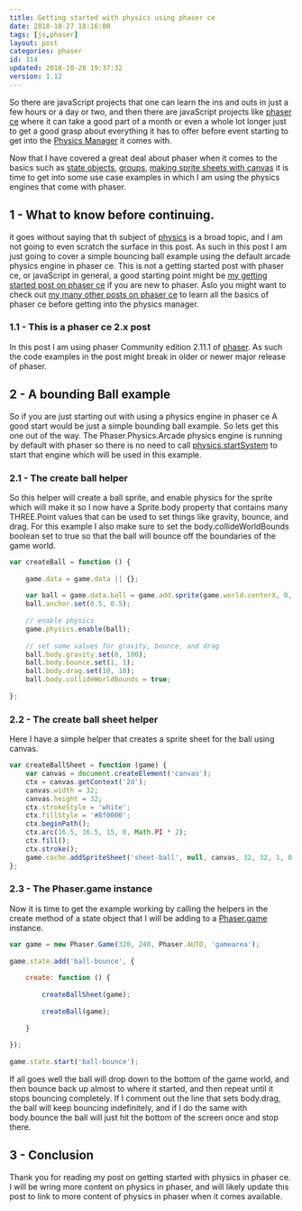 ```yaml
---
title: Getting started with physics using phaser ce
date: 2018-10-27 18:16:00
tags: [js,phaser]
layout: post
categories: phaser
id: 314
updated: 2018-10-28 19:37:32
version: 1.12
---
```


So there are javaScript projects that one can learn the ins and outs in just a few hours or a day or two, and then there are javaScript projects like [phaser ce](https://photonstorm.github.io/phaser-ce/index.html) where it can take a good part of a month or even a whole lot longer just to get a good grasp about everything it has to offer before event starting to get into the [Physics Manager](https://photonstorm.github.io/phaser-ce/Phaser.Physics.html) it comes with.

Now that I have covered a great deal about phaser when it comes to the basics such as [state objects](/2017/10/06/phaser-state-objects/), [groups](/2018/08/24/phaser-groups/), [making sprite sheets with canvas](/2018/08/04/phaser-spritesheet-from-canvas/) it is time to get into some use case examples in which I am using the physics engines that come with phaser.

<!-- more -->

## 1 - What to know before continuing.

it goes without saying that th subject of [physics](https://en.wikipedia.org/wiki/Physics) is a broad topic, and I am not going to even scratch the surface in this post. As such in this post I am just going to cover a simple bouncing ball example using the default arcade physics engine in phaser ce. This is not a getting started post with phaser ce, or javaScript in general, a good starting point might be [my getting started post on phaser ce](/2017/10/04/phaser-getting-started/) if you are new to phaser. Aslo you might want to check out [my many other posts on phaser ce](/categories/phaser/) to learn all the basics of phaser ce before getting into the physics manager.

### 1.1 - This is a phaser ce 2.x post

In this post I am using phaser Community edition 2.11.1 of [phaser](https://phaser.io/). As such the code examples in the post might break in older or newer major release of phaser.

## 2 - A bounding Ball example

So if you are just starting out with using a physics engine in phaser ce A good start would be just a simple bounding ball example. So lets get this one out of the way. The Phaser.Physics.Arcade physics engine is running by default with phaser so there is no need to call [physics.startSystem](https://photonstorm.github.io/phaser-ce/Phaser.Physics.html#startSystem) to start that engine which will be used in this example.

### 2.1 - The create ball helper

So this helper will create a ball sprite, and enable physics for the sprite which will make it so I now have a Sprite.body property that contains many THREE.Point values that can be used to set things like gravity, bounce, and drag. For this example I also make sure to set the body.collideWorldBounds boolean set to true so that the ball will bounce off the boundaries of the game world.

```js
var createBall = function () {
 
    game.data = game.data || {};
 
    var ball = game.data.ball = game.add.sprite(game.world.centerX, 0, 'sheet-ball', 0);
    ball.anchor.set(0.5, 0.5);
 
    // enable physics
    game.physics.enable(ball);
 
    // set some values for gravity, bounce, and drag
    ball.body.gravity.set(0, 100);
    ball.body.bounce.set(1, 1);
    ball.body.drag.set(10, 10);
    ball.body.collideWorldBounds = true;
 
};
```

### 2.2 - The create ball sheet helper

Here I have a simple helper that creates a sprite sheet for the ball using canvas.

```js
var createBallSheet = function (game) {
    var canvas = document.createElement('canvas');
    ctx = canvas.getContext('2d');
    canvas.width = 32;
    canvas.height = 32;
    ctx.strokeStyle = 'white';
    ctx.fillStyle = '#8f0000';
    ctx.beginPath();
    ctx.arc(16.5, 16.5, 15, 0, Math.PI * 2);
    ctx.fill();
    ctx.stroke();
    game.cache.addSpriteSheet('sheet-ball', null, canvas, 32, 32, 1, 0, 0);
};
```

### 2.3 - The Phaser.game instance

Now it is time to get the example working by calling the helpers in the create method of a state object that I will be adding to a [Phaser.game](/2017/10/11/phaser-main-game-constructor/) instance.

```js
var game = new Phaser.Game(320, 240, Phaser.AUTO, 'gamearea');
 
game.state.add('ball-bounce', {
 
    create: function () {
 
        createBallSheet(game);
 
        createBall(game);
 
    }
 
});
 
game.state.start('ball-bounce');
```

If all goes well the ball will drop down to the bottom of the game world, and then bounce back up almost to where it started, and then repeat until it stops bouncing completely. If I comment out the line that sets body.drag, the ball will keep bouncing indefinitely, and if I do the same with body.bounce the ball will just hit the bottom of the screen once and stop there.

## 3 - Conclusion

Thank you for reading my post on getting started with physics in phaser ce. I will be wring more content on physics in phaser, and will likely update this post to link to more content of physics in phaser when it comes available.